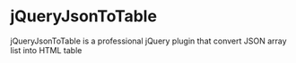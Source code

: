 # jQueryJsonToTable
jQueryJsonToTable is a professional jQuery plugin that convert JSON array list into HTML table